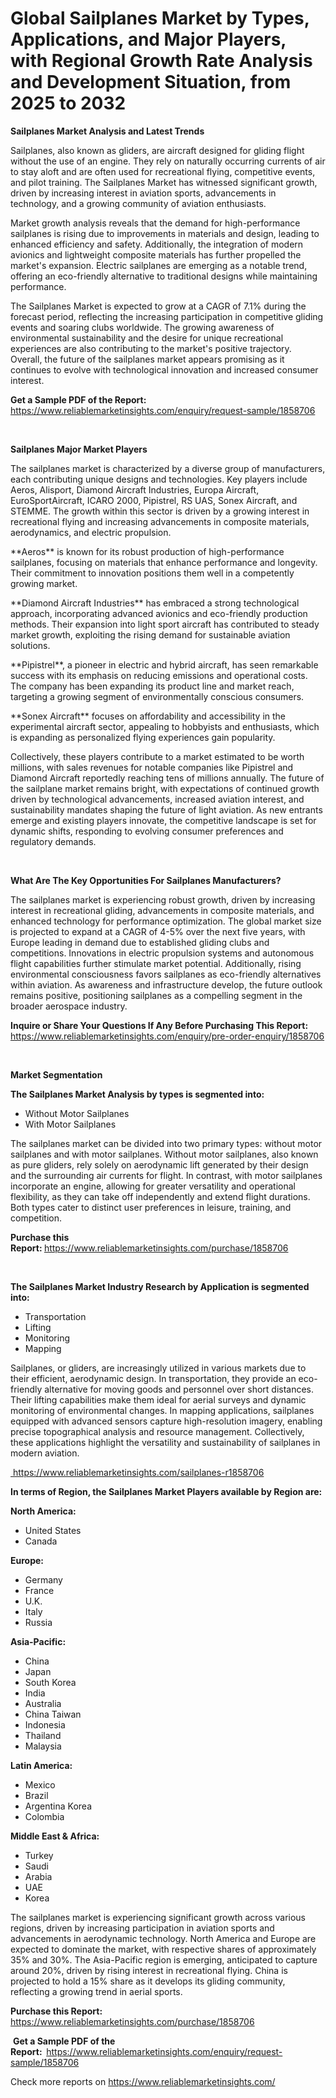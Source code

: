 <p><h1>Global Sailplanes Market by Types, Applications, and Major Players, with Regional Growth Rate Analysis and Development Situation, from 2025 to 2032</h1></p><p><strong>Sailplanes Market Analysis and Latest Trends</strong></p>
<p><p>Sailplanes, also known as gliders, are aircraft designed for gliding flight without the use of an engine. They rely on naturally occurring currents of air to stay aloft and are often used for recreational flying, competitive events, and pilot training. The Sailplanes Market has witnessed significant growth, driven by increasing interest in aviation sports, advancements in technology, and a growing community of aviation enthusiasts.</p><p>Market growth analysis reveals that the demand for high-performance sailplanes is rising due to improvements in materials and design, leading to enhanced efficiency and safety. Additionally, the integration of modern avionics and lightweight composite materials has further propelled the market's expansion. Electric sailplanes are emerging as a notable trend, offering an eco-friendly alternative to traditional designs while maintaining performance.</p><p>The Sailplanes Market is expected to grow at a CAGR of 7.1% during the forecast period, reflecting the increasing participation in competitive gliding events and soaring clubs worldwide. The growing awareness of environmental sustainability and the desire for unique recreational experiences are also contributing to the market's positive trajectory. Overall, the future of the sailplanes market appears promising as it continues to evolve with technological innovation and increased consumer interest.</p></p>
<p><strong>Get a Sample PDF of the Report:&nbsp;</strong> <a href="https://www.reliablemarketinsights.com/enquiry/request-sample/1858706?utm_campaign=2102&utm_medium=2&utm_source=Github&utm_content=ia&utm_term=28022025&utm_id=sailplanes">https://www.reliablemarketinsights.com/enquiry/request-sample/1858706</a></p>
<p>&nbsp;</p>
<p><strong>Sailplanes Major Market Players</strong></p>
<p><p>The sailplanes market is characterized by a diverse group of manufacturers, each contributing unique designs and technologies. Key players include Aeros, Alisport, Diamond Aircraft Industries, Europa Aircraft, EuroSportAircraft, ICARO 2000, Pipistrel, RS UAS, Sonex Aircraft, and STEMME. The growth within this sector is driven by a growing interest in recreational flying and increasing advancements in composite materials, aerodynamics, and electric propulsion.</p><p>**Aeros** is known for its robust production of high-performance sailplanes, focusing on materials that enhance performance and longevity. Their commitment to innovation positions them well in a competently growing market.</p><p>**Diamond Aircraft Industries** has embraced a strong technological approach, incorporating advanced avionics and eco-friendly production methods. Their expansion into light sport aircraft has contributed to steady market growth, exploiting the rising demand for sustainable aviation solutions.</p><p>**Pipistrel**, a pioneer in electric and hybrid aircraft, has seen remarkable success with its emphasis on reducing emissions and operational costs. The company has been expanding its product line and market reach, targeting a growing segment of environmentally conscious consumers.</p><p>**Sonex Aircraft** focuses on affordability and accessibility in the experimental aircraft sector, appealing to hobbyists and enthusiasts, which is expanding as personalized flying experiences gain popularity.</p><p>Collectively, these players contribute to a market estimated to be worth millions, with sales revenues for notable companies like Pipistrel and Diamond Aircraft reportedly reaching tens of millions annually. The future of the sailplane market remains bright, with expectations of continued growth driven by technological advancements, increased aviation interest, and sustainability mandates shaping the future of light aviation. As new entrants emerge and existing players innovate, the competitive landscape is set for dynamic shifts, responding to evolving consumer preferences and regulatory demands.</p></p>
<p>&nbsp;</p>
<p><strong>What Are The Key Opportunities For Sailplanes Manufacturers?</strong></p>
<p><p>The sailplanes market is experiencing robust growth, driven by increasing interest in recreational gliding, advancements in composite materials, and enhanced technology for performance optimization. The global market size is projected to expand at a CAGR of 4-5% over the next five years, with Europe leading in demand due to established gliding clubs and competitions. Innovations in electric propulsion systems and autonomous flight capabilities further stimulate market potential. Additionally, rising environmental consciousness favors sailplanes as eco-friendly alternatives within aviation. As awareness and infrastructure develop, the future outlook remains positive, positioning sailplanes as a compelling segment in the broader aerospace industry.</p></p>
<p><strong>Inquire or Share Your Questions If Any Before Purchasing This Report:</strong> <a href="https://www.reliablemarketinsights.com/enquiry/pre-order-enquiry/1858706?utm_campaign=2102&utm_medium=2&utm_source=Github&utm_content=ia&utm_term=28022025&utm_id=sailplanes">https://www.reliablemarketinsights.com/enquiry/pre-order-enquiry/1858706</a></p>
<p>&nbsp;</p>
<p><strong>Market Segmentation</strong></p>
<p><strong>The Sailplanes Market Analysis by types is segmented into:</strong></p>
<p><ul><li>Without Motor Sailplanes</li><li>With Motor Sailplanes</li></ul></p>
<p><p>The sailplanes market can be divided into two primary types: without motor sailplanes and with motor sailplanes. Without motor sailplanes, also known as pure gliders, rely solely on aerodynamic lift generated by their design and the surrounding air currents for flight. In contrast, with motor sailplanes incorporate an engine, allowing for greater versatility and operational flexibility, as they can take off independently and extend flight durations. Both types cater to distinct user preferences in leisure, training, and competition.</p></p>
<p><strong>Purchase this Report:&nbsp;</strong><a href="https://www.reliablemarketinsights.com/purchase/1858706?utm_campaign=2102&utm_medium=2&utm_source=Github&utm_content=ia&utm_term=28022025&utm_id=sailplanes">https://www.reliablemarketinsights.com/purchase/1858706</a></p>
<p>&nbsp;</p>
<p><strong>The Sailplanes Market Industry Research by Application is segmented into:</strong></p>
<p><ul><li>Transportation</li><li>Lifting</li><li>Monitoring</li><li>Mapping</li></ul></p>
<p><p>Sailplanes, or gliders, are increasingly utilized in various markets due to their efficient, aerodynamic design. In transportation, they provide an eco-friendly alternative for moving goods and personnel over short distances. Their lifting capabilities make them ideal for aerial surveys and dynamic monitoring of environmental changes. In mapping applications, sailplanes equipped with advanced sensors capture high-resolution imagery, enabling precise topographical analysis and resource management. Collectively, these applications highlight the versatility and sustainability of sailplanes in modern aviation.</p></p>
<p><a href="https://www.reliablemarketinsights.com/sailplanes-r1858706?utm_campaign=2102&utm_medium=2&utm_source=Github&utm_content=ia&utm_term=28022025&utm_id=sailplanes">&nbsp;https://www.reliablemarketinsights.com/sailplanes-r1858706</a></p>
<p><strong>In terms of Region, the Sailplanes Market Players available by Region are:</strong></p>
<p>
    <p> <strong> North America: </strong>
        <ul>
            <li>United States</li>
            <li>Canada</li>
        </ul>
        </p> 
    <p> <strong> Europe: </strong>
        <ul>
            <li>Germany</li>
            <li>France</li>
            <li>U.K.</li>
            <li>Italy</li>
            <li>Russia</li>
        </ul>
        </p> 
    <p> <strong> Asia-Pacific: </strong>
        <ul>
            <li>China</li>
            <li>Japan</li>
            <li>South Korea</li>
            <li>India</li>
            <li>Australia</li>
            <li>China Taiwan</li>
            <li>Indonesia</li>
            <li>Thailand</li>
            <li>Malaysia</li>
        </ul>
        </p> 
    <p> <strong> Latin America: </strong>
        <ul>
            <li>Mexico</li>
            <li>Brazil</li>
            <li>Argentina Korea</li>
            <li>Colombia</li>
        </ul>
        </p> 
    <p> <strong> Middle East & Africa: </strong>
        <ul>
            <li>Turkey</li>
            <li>Saudi</li>
            <li>Arabia</li>
            <li>UAE</li>
            <li>Korea</li>
        </ul>
    </p>
    </p>
<p><p>The sailplanes market is experiencing significant growth across various regions, driven by increasing participation in aviation sports and advancements in aerodynamic technology. North America and Europe are expected to dominate the market, with respective shares of approximately 35% and 30%. The Asia-Pacific region is emerging, anticipated to capture around 20%, driven by rising interest in recreational flying. China is projected to hold a 15% share as it develops its gliding community, reflecting a growing trend in aerial sports.</p></p>
<p><strong>Purchase this Report: </strong><a href="https://www.reliablemarketinsights.com/purchase/1858706?utm_campaign=2102&utm_medium=2&utm_source=Github&utm_content=ia&utm_term=28022025&utm_id=sailplanes">https://www.reliablemarketinsights.com/purchase/1858706</a></p>
<p>&nbsp;<strong>Get a Sample PDF of the Report:&nbsp;&nbsp;</strong><a href="https://www.reliablemarketinsights.com/enquiry/request-sample/1858706?utm_campaign=2102&utm_medium=2&utm_source=Github&utm_content=ia&utm_term=28022025&utm_id=sailplanes">https://www.reliablemarketinsights.com/enquiry/request-sample/1858706</a></p>
<p><strong></strong></p>
<p>Check more reports on <a href="https://www.reliablemarketinsights.com/?utm_campaign=2102&utm_medium=2&utm_source=Github&utm_content=ia&utm_term=28022025&utm_id=sailplanes">https://www.reliablemarketinsights.com/</a></p>